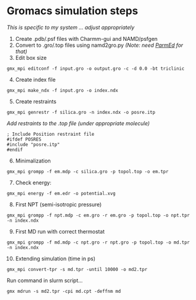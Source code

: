 # Gromacs simulation steps
*This is specific to my system ... adjust appropriately*

1. Create .pdb/.psf files with Charmm-gui and NAMD/psfgen
2. Convert to .gro/.top files using namd2gro.py 
    *(Note: need [ParmEd](https://github.com/ParmEd/ParmEd) for that)*
3. Edit box size
  ```
  gmx_mpi editconf -f input.gro -o output.gro -c -d 0.0 -bt triclinic
  ```
4. Create index file
  ```
  gmx_mpi make_ndx -f input.gro -o index.ndx
  ```
5. Create restraints
  ```
  gmx_mpi genrestr -f silica.gro -n index.ndx -o posre.itp
  ```
   
 _Add restraints to the .top file (under appropriate molecule)_
  
  ```
  ; Include Position restraint file
  #ifdef POSRES
  #include "posre.itp"
  #endif
  ```
6. Minimalization
  ```
  gmx_mpi grompp -f em.mdp -c silica.gro -p topol.top -o em.tpr 
  ```
7. Check energy:
  ```
  gmx_mpi energy -f em.edr -o potential.xvg
  ```
8. First NPT (semi-isotropic pressure) 
  ```
  gmx_mpi grompp -f npt.mdp -c em.gro -r em.gro -p topol.top -o npt.tpr -n index.ndx
  ```
9. First MD run with correct thermostat
  ```
  gmx_mpi grompp -f md.mdp -c npt.gro -r npt.gro -p topol.top -o md.tpr -n index.ndx
  ```
10. Extending simulation (time in ps)
   ```
   gmx_mpi convert-tpr -s md.tpr -until 10000 -o md2.tpr

   ```
   Run command in slurm script...
   ```
   gmx mdrun -s md2.tpr -cpi md.cpt -deffnm md

   ```
